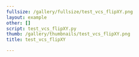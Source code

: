 ```yaml
---
fullsize: /gallery/fullsize/test_vcs_flipXY.png
layout: example
other: []
script: test_vcs_flipXY.py
thumb: /gallery/thumbnails/test_vcs_flipXY.png
title: test_vcs_flipXY

---
```

